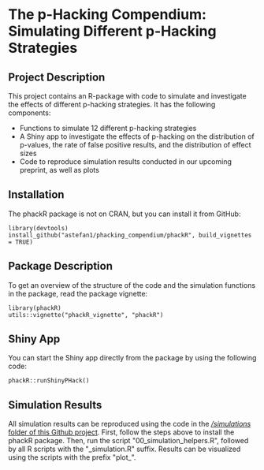 # The p-Hacking Compendium: Simulating Different p-Hacking Strategies

## Project Description
This project contains an R-package with code to simulate and investigate the effects of different p-hacking strategies. It has the following components:
* Functions to simulate 12 different p-hacking strategies
* A Shiny app to investigate the effects of p-hacking on the distribution of p-values, the rate of false positive results, and the distribution of effect sizes
* Code to reproduce simulation results conducted in our upcoming preprint, as well as plots

## Installation
The phackR package is not on CRAN, but you can install it from GitHub:

```
library(devtools)
install_github("astefan1/phacking_compendium/phackR", build_vignettes = TRUE)
```

## Package Description
To get an overview of the structure of the code and the simulation functions in the package, read the package vignette:

```
library(phackR)
utils::vignette("phackR_vignette", "phackR")
```

## Shiny App
You can start the Shiny app directly from the package by using the following code:

```
phackR::runShinyPHack()
```

## Simulation Results
All simulation results can be reproduced using the code in the [_/simulations_ folder of this Github project](https://github.com/astefan1/phacking_compendium/tree/master/simulations). First, follow the steps above to install the phackR package. Then, run the script "00_simulation_helpers.R", followed by all R scripts with the "\_simulation.R" suffix. Results can be visualized using the scripts with the prefix "plot\_". 





